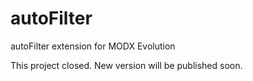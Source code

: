 autoFilter
==========

autoFilter extension for MODX Evolution

This project closed. New version will be published soon.
